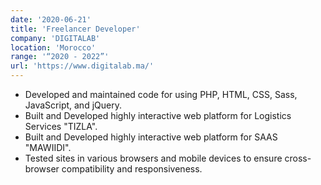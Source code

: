 ```yaml
---
date: '2020-06-21'
title: 'Freelancer Developer'
company: 'DIGITALAB'
location: 'Morocco'
range: '“2020 - 2022”'
url: 'https://www.digitalab.ma/'
---
```


- Developed and maintained code for using PHP, HTML, CSS, Sass, JavaScript, and jQuery.
- Built and Developed highly interactive web platform for Logistics Services "TIZLA".
- Built and Developed highly interactive web platform for SAAS "MAWIIDI".
- Tested sites in various browsers and mobile devices to ensure cross-browser compatibility and responsiveness.
